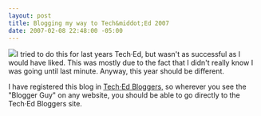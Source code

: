 ```yaml
---
layout: post
title: Blogging my way to Tech&middot;Ed 2007
date: 2007-02-08 22:48:00 -05:00
---
```


![](http://gwb.blob.core.windows.net/sdorman/5006/o_Little-Guy---55-x-55--no-sh.gif)I tried to do this for last years Tech·Ed, but wasn't as successful as I would have liked. This was mostly due to the fact that I didn't really know I was going until last minute. Anyway, this year should be different.

I have registered this blog in [Tech<font color="#000000">·</font>Ed Bloggers,](http://techedbloggers.net/) so wherever you see the "Blogger Guy" on any website, you should be able to go directly to the Tech·Ed Bloggers site.
